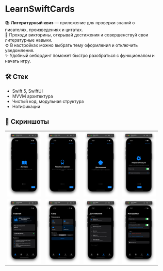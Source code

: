 # LearnSwiftCards

📚 **Литературный квиз** — приложение для проверки знаний о писателях, произведениях и цитатах.<br/>
🎯 Проходи викторины, открывай достижения и совершенствуй свои литературные навыки.<br/>
⚙️ В настройках можно выбрать тему оформления и отключить уведомления.<br/>
✨ Удобный онбординг поможет быстро разобраться с функционалом и начать игру.

## 🛠 Стек
- Swift 5, SwiftUI  
- MVVM архитектура  
- Чистый код, модульная структура  
- Нотификации  

## 📸 Скриншоты

<table>
<tr>
<td><img src="screenshots/onboarding.jpg" width="200"/></td>
<td><img src="screenshots/onboarding_2.jpg" width="200"/></td>
<td><img src="screenshots/onboarding_3.jpg" width="200"/></td>
<td><img src="screenshots/onboarding_4.jpg" width="200"/></td>
</tr>
<tr>
<td><img src="screenshots/main.jpg" width="200"/></td>
<td><img src="screenshots/quiz.jpg" width="200"/></td>
<td><img src="screenshots/achiv.jpg" width="200"/></td>
<td><img src="screenshots/settings.jpg" width="200"/></td>
</tr>
</table>